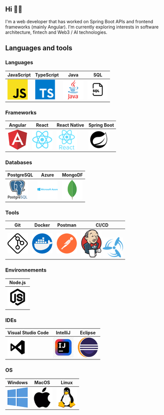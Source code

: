 ## Hi 👋🏼

I'm a web developer that has worked on Spring Boot APIs and frontend frameworks (mainly Angular). I'm currently exploring interests in software architecture, fintech and Web3 / AI technologies.

## Languages and tools
### Languages

| JavaScript | TypeScript | Java| SQL
|--|--|--|--|
|![js-logo](assets/js-logo.png)| ![ts-logo](assets/ts-logo.png)| ![java-logo](assets/java-logo.png)| ![sql-logo](assets/sql-logo.png)

### Frameworks
| Angular| React| React Native| Spring Boot
|--|--|--|--|
|![angular-logo](assets/angular-logo.png) | ![react-logo](assets/react-logo.png) | ![reactnative-logo](assets/reactnative-logo.png)| ![spring-logo](assets/spring-logo.png)
### Databases
| PostgreSQL| Azure| MongoDF
|--|--|--|
|![postgres-logo](assets/postgres-logo.png)  | ![azure-logo](assets/azure-logo.png)| ![mongodb-logo](assets/mongodb-logo.png) |

### Tools
| Git| Docker|Postman| CI/CD
|--|--|--|--|
|![git-logo](assets/git-logo.png)| ![docker-logo](assets/docker-logo.png)| ![postman-logo](assets/postman-logo.png)| ![jenkins-logo](assets/jenkins-logo.png) ![concourse-logo](assets/concourse-logo.png)

### Environnements
| Node.js|
|--|
|![node-logo](assets/node-logo.png)|

### IDEs
| Visual Studio Code| IntelliJ|Eclipse
|--|--|--|
|![vscode-logo](assets/vscode-logo.png)| ![intellij-logo](assets/intellij-logo.png)| ![eclipse-logo](assets/eclipse-logo.png)|

### OS
| Windows| MacOS|Linux
|--|--|--|
|![windows-logo](assets/windows-logo.png)  |![macos-logo](assets/macos-logo.png) | ![linux-logo](assets/linux-logo.png)|
